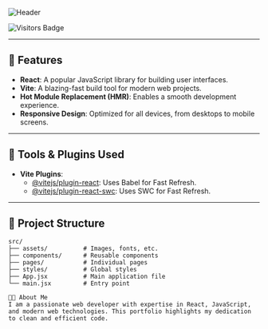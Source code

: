 ![Header](https://i.ibb.co/JmDPj0C/github-header-image.png)

<img src="https://visitor-badge.glitch.me/badge?page_id=raselworshop" alt="Visitors Badge"/>


---

## 🚀 Features

- **React**: A popular JavaScript library for building user interfaces.
- **Vite**: A blazing-fast build tool for modern web projects.
- **Hot Module Replacement (HMR)**: Enables a smooth development experience.
- **Responsive Design**: Optimized for all devices, from desktops to mobile screens.

---

## 🔧 Tools & Plugins Used

- **Vite Plugins**:
  - [@vitejs/plugin-react](https://github.com/vitejs/vite-plugin-react/blob/main/packages/plugin-react/README.md): Uses Babel for Fast Refresh.
  - [@vitejs/plugin-react-swc](https://github.com/vitejs/vite-plugin-react-swc): Uses SWC for Fast Refresh.

---

## 📁 Project Structure

```plaintext
src/
├── assets/          # Images, fonts, etc.
├── components/      # Reusable components
├── pages/           # Individual pages
├── styles/          # Global styles
├── App.jsx          # Main application file
└── main.jsx         # Entry point

🧑‍💻 About Me
I am a passionate web developer with expertise in React, JavaScript, and modern web technologies. This portfolio highlights my dedication to clean and efficient code.
